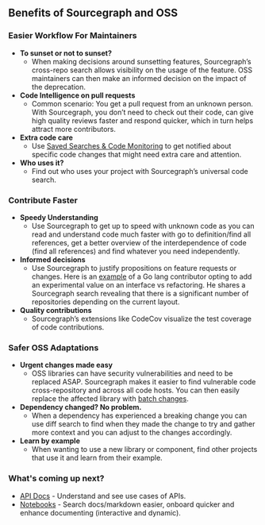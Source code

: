 ## Benefits of Sourcegraph and OSS


### Easier Workflow For Maintainers

- **To sunset or not to sunset?** 
  - When making decisions around sunsetting features, Sourcegraph’s cross-repo search allows visibility on the usage of the feature. OSS maintainers can then make an informed decision on the impact of the deprecation.
- **Code Intelligence on pull requests** 
  - Common scenario: You get a pull request from an unknown person. With Sourcegraph, you don’t need to check out their code, can give high quality reviews faster and respond quicker, which in turn helps attract more contributors.
- **Extra code care**
  - Use [Saved Searches & Code Monitoring](https://docs.sourcegraph.com/code_search/how-to/saved_searches) to get notified about specific code changes that might need extra care and attention.
- **Who uses it?**
  - Find out who uses your project with Sourcegraph’s universal code search.

### Contribute Faster

- **Speedy Understanding** 
  - Use Sourcegraph to get up to speed with unknown code as you can read and understand code much faster with go to definition/find all references, get a better overview of the interdependence of code (find all references) and find whatever you need independently.
- **Informed decisions** 
  - Use Sourcegraph to justify propositions on feature requests or changes. Here is an [example](https://github.com/golang/go/issues/45494) of a Go lang contributor opting to add an experimental value on an interface vs refactoring. He shares a Sourcegraph search revealing that there is a significant number of repositories depending on the current layout.
- **Quality contributions**
  - Sourcegraph’s extensions like CodeCov visualize the test coverage of code contributions.


### Safer OSS Adaptations

- **Urgent changes made easy** 
  - OSS libraries can have security vulnerabilities and need to be replaced ASAP. Sourcegraph makes it easier to find vulnerable code cross-repository and across all code hosts. You can then easily replace the affected library with [batch changes](https://about.sourcegraph.com/batch-changes/).
- **Dependency changed? No problem.** 
  - When a dependency has experienced a breaking change you can use diff search to find when they made the change to try and gather more context and you can adjust to the changes accordingly.
- **Learn by example**
  - When wanting to use a new library or component, find other projects that use it and learn from their example.
  
 
### What's coming up next?

- [API Docs](https://about.sourcegraph.com/blog/api-documentation-for-all-your-code/) - Understand and see use cases of APIs. 
- [Notebooks](https://sourcegraph.com/github.com/novoselrok/sourcegraph-notebooks/-/blob/test-notebook.snb.md) - Search docs/markdown easier, onboard quicker and enhance documenting (interactive and dynamic).
